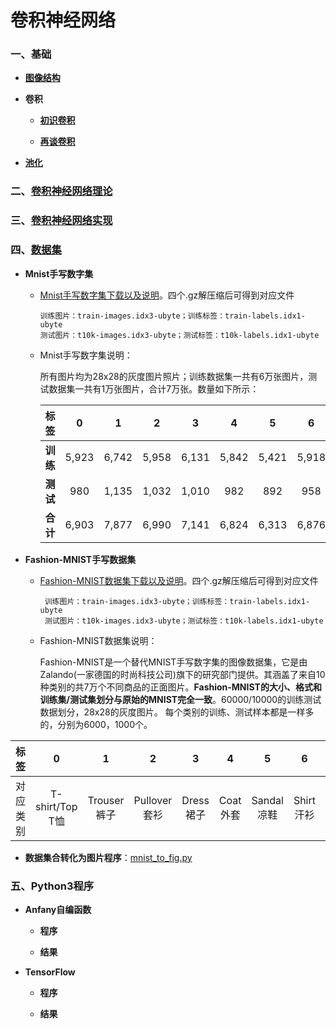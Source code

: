 # 卷积神经网络

### 一、基础

* **[图像结构](https://github.com/Anfany/Machine-Learning-for-Beginner-by-Python3/blob/master/CNN/fig.md)**


* **卷积**

    * **[初识卷积](https://github.com/Anfany/Machine-Learning-for-Beginner-by-Python3/blob/master/CNN/convolution.md)**

    * **[再谈卷积](https://github.com/Anfany/Machine-Learning-for-Beginner-by-Python3/blob/master/CNN/convolution2.md)**

* **[池化](https://github.com/Anfany/Machine-Learning-for-Beginner-by-Python3/blob/master/CNN/pooling.md)**


### 二、[卷积神经网络理论](https://github.com/Anfany/Machine-Learning-for-Beginner-by-Python3/blob/master/CNN/cnn.md)

### 三、[卷积神经网络实现](https://github.com/Anfany/Machine-Learning-for-Beginner-by-Python3/blob/master/CNN/cnn_realize.md)


### 四、[数据集](https://github.com/Anfany/Machine-Learning-for-Beginner-by-Python3/tree/master/CNN/Dataset)

   * **Mnist手写数字集**
      
      + [Mnist手写数字集下载以及说明](http://yann.lecun.com/exdb/mnist/)。四个.gz解压缩后可得到对应文件
      
            训练图片：train-images.idx3-ubyte；训练标签：train-labels.idx1-ubyte
            测试图片：t10k-images.idx3-ubyte；测试标签：t10k-labels.idx1-ubyte
      
      + Mnist手写数字集说明：
      
          所有图片均为28x28的灰度图片照片；训练数据集一共有6万张图片，测试数据集一共有1万张图片，合计7万张。数量如下所示：
         
         | 标签| 0|  1|  2|  3|  4|  5|  6|  7|  8|  9| 合计|
         |:-:|:-:|:-:|:-:|:-:|:-:|:-:|:-:|:-:|:-:|:-:|:-:|
         | **训练**| 5,923|  6,742|5,958| 6,131|  5,842|  5,421|  5,918|  6,265|  5,851| 5,949|**60,000**|
         | **测试**| 980|  1,135|  1,032|  1,010|  982|  892|  958|  1,028|  974|  1,009|**10,000** |
         | **合计**| 6,903| 7,877| 6,990|7,141| 6,824| 6,313|  6,876|  7,293|  6,825|  6,958| **70,000**|
      
   * **Fashion-MNIST手写数据集**   
   
     + [Fashion-MNIST数据集下载以及说明](https://github.com/zalandoresearch/fashion-mnist/blob/master/README.zh-CN.md)。四个.gz解压缩后可得到对应文件
 
            训练图片：train-images.idx3-ubyte；训练标签：train-labels.idx1-ubyte
            测试图片：t10k-images.idx3-ubyte；测试标签：t10k-labels.idx1-ubyte
            
      + Fashion-MNIST数据集说明：
            
          Fashion-MNIST是一个替代MNIST手写数字集的图像数据集，它是由Zalando(一家德国的时尚科技公司)旗下的研究部门提供。其涵盖了来自10种类别的共7万个不同商品的正面图片。**Fashion-MNIST的大小、格式和训练集/测试集划分与原始的MNIST完全一致**。60000/10000的训练测试数据划分，28x28的灰度图片。  每个类别的训练、测试样本都是一样多的，分别为6000，1000个。
      
| 标签| 0|  1|  2|  3|  4|  5|  6|  7|  8|  9|
|:-:|:-:|:-:|:-:|:-:|:-:|:-:|:-:|:-:|:-:|:-:|
| 对应类别|T-shirt/Top</br>T恤| Trouser</br>裤子|Pullover</br>套衫|Dress</br>裙子|Coat</br>外套|Sandal</br>凉鞋|Shirt</br>汗衫| Sneaker</br>运动鞋|Bag</br>包|Ankle boot</br>踝靴|

      
   * **数据集合转化为图片程序**：[mnist_to_fig.py](https://github.com/Anfany/Machine-Learning-for-Beginner-by-Python3/blob/master/CNN/mnist_to_fig.py)
    
   
   
### 五、Python3程序 


   * **Anfany自编函数**
   
      * **程序**
      
      * **结果**
   
   
   * **TensorFlow**

   
      * **程序**
      
      * **结果**
   
       
       
      
      
      
      
      


   








